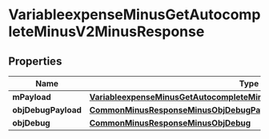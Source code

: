 
# VariableexpenseMinusGetAutocompleteMinusV2MinusResponse

## Properties
Name | Type | Description | Notes
------------ | ------------- | ------------- | -------------
**mPayload** | [**VariableexpenseMinusGetAutocompleteMinusV2MinusResponseMinusMPayload**](VariableexpenseMinusGetAutocompleteMinusV2MinusResponseMinusMPayload.md) |  | 
**objDebugPayload** | [**CommonMinusResponseMinusObjDebugPayload**](CommonMinusResponseMinusObjDebugPayload.md) |  |  [optional]
**objDebug** | [**CommonMinusResponseMinusObjDebug**](CommonMinusResponseMinusObjDebug.md) |  |  [optional]



